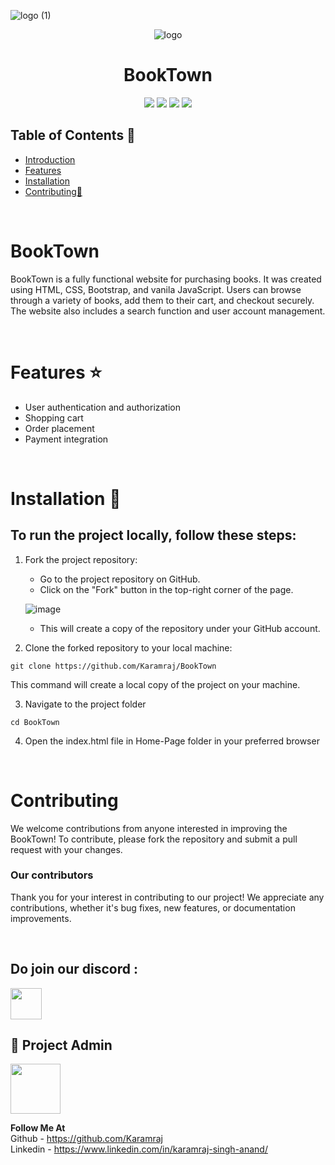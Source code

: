 ![logo (1)](https://github.com/Karamraj/BookTown/assets/92857243/e861b9af-9f7c-4cda-b833-d5c14a615025)

<div align="center">
 <img src="https://res.cloudinary.com/dxxeks4o5/image/upload/v1696337204/logo-book_x1t4pb.png" alt="logo"/>
<h1>BookTown</h1>

![](https://img.shields.io/badge/HTML-8A2BE2?style=for-the-badge&logo=HTML&color=black)
![](https://img.shields.io/badge/CSS-8A2BE2?style=for-the-badge&logo=Css&color=orange)
![](https://img.shields.io/badge/javascript-8A2BE2?style=for-the-badge&logo=javascript&labelcolor=yellow)
![](https://img.shields.io/badge/Bootstrap-8A2BE2?style=for-the-badge&logo=bootstrap&labelcolor=black)

</div>

## Table of Contents 📒

- [Introduction](#introduction)
- [Features](#features)
- [Installation](#quickstart)
- [Contributing🤝](#contributors)

<br>

# BookTown <a name="introduction"></a>
BookTown is a fully functional website for purchasing books. It was created using HTML, CSS, Bootstrap, and vanila JavaScript. Users can browse through a variety of books, add them to their cart, and checkout securely. The website also includes a search function and user account management.

<br>

# Features ⭐ <a name="features"></a>

- User authentication and authorization
- Shopping cart
- Order placement
- Payment integration
<br>

# Installation 🚀 <a name="quickstart"></a>
## To run the project locally, follow these steps:

1. Fork the project repository:

   - Go to the project repository on GitHub.
   - Click on the "Fork" button in the top-right corner of the page.

   ![image](https://github.com/Ayush-Tibrewal/Product_3D/assets/96817905/789dda31-5f38-4102-aca8-731d7f2f5f2f)

   - This will create a copy of the repository under your GitHub account.

2. Clone the forked repository to your local machine:

```
git clone https://github.com/Karamraj/BookTown
```

This command will create a local copy of the project on your machine.

3.  Navigate to the project folder

```
cd BookTown
```

4.  Open the index.html file in Home-Page folder in your preferred browser

<br>



# Contributing  
We welcome contributions from anyone interested in improving the BookTown! To contribute, please fork the repository and submit a pull request with your changes.
<br>

### Our contributors <a name="contributors"></a>
Thank you for your interest in contributing to our project! We appreciate any contributions, whether it's bug fixes, new features, or documentation improvements.
<br/>

<a href="https://github.com/Karamraj/BookTown/graphs/contributors">
</a>

<br/>


## Do join our discord :

<a href="https://discord.gg/hcrMnUdv">
  <img src="https://img.icons8.com/color/2x/discord--v2.png" height="50px"></img>
</a>

## 🤠 Project Admin 

<a href="https://github.com/Karamraj"><img src="https://res.cloudinary.com/dxxeks4o5/image/upload/v1696338265/92857243_xj33at.jpg" height="80px"/></a>

<b>Follow Me At</b>
<br>
Github - https://github.com/Karamraj
<br>
Linkedin - https://www.linkedin.com/in/karamraj-singh-anand/

